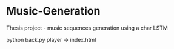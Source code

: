 # Music-Generation
Thesis project - music sequences generation using a char LSTM

python back.py
player -> index.html
